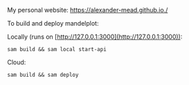 My personal website: https://alexander-mead.github.io./

To build and deploy mandelplot:

Locally (runs on [http://127.0.0.1:3000](http://127.0.0.1:3000)):
```
sam build && sam local start-api
```

Cloud:
```
sam build && sam deploy
```